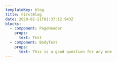 ```yaml
---
templateKey: blog
title: FirstBlog
date: 2020-02-21T01:37:12.943Z
blocks:
  - component: PageHeader
    props:
      text: Test
  - component: BodyText
    props:
      text: This is a good question for any one
---
```


